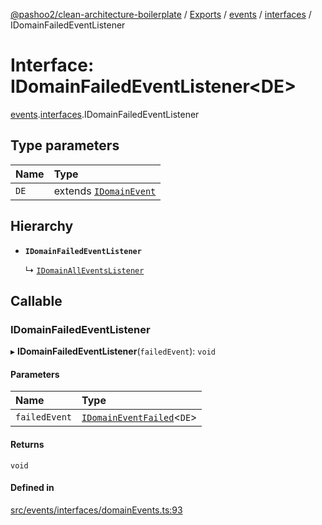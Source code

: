 [@pashoo2/clean-architecture-boilerplate](../README.md) / [Exports](../modules.md) / [events](../modules/events.md) / [interfaces](../modules/events.interfaces.md) / IDomainFailedEventListener

# Interface: IDomainFailedEventListener<DE\>

[events](../modules/events.md).[interfaces](../modules/events.interfaces.md).IDomainFailedEventListener

## Type parameters

| Name | Type |
| :------ | :------ |
| `DE` | extends [`IDomainEvent`](events.interfaces.idomainevent.md) |

## Hierarchy

- **`IDomainFailedEventListener`**

  ↳ [`IDomainAllEventsListener`](events.interfaces.idomainalleventslistener.md)

## Callable

### IDomainFailedEventListener

▸ **IDomainFailedEventListener**(`failedEvent`): `void`

#### Parameters

| Name | Type |
| :------ | :------ |
| `failedEvent` | [`IDomainEventFailed`](events.interfaces.idomaineventfailed.md)<`DE`\> |

#### Returns

`void`

#### Defined in

[src/events/interfaces/domainEvents.ts:93](https://github.com/pashoo2/clean-architecture-boilerplate/blob/88f8e3d/src/events/interfaces/domainEvents.ts#L93)
